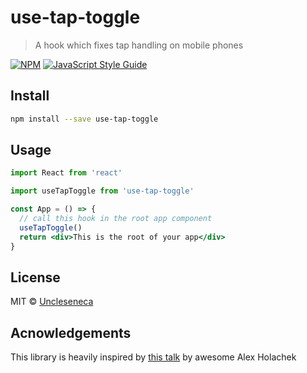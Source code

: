 # use-tap-toggle

> A hook which fixes tap handling on mobile phones

[![NPM](https://img.shields.io/npm/v/use-tap-toggle.svg)](https://www.npmjs.com/package/use-tap-toggle) [![JavaScript Style Guide](https://img.shields.io/badge/code_style-standard-brightgreen.svg)](https://standardjs.com)

## Install

```bash
npm install --save use-tap-toggle
```

## Usage

```jsx
import React from 'react'

import useTapToggle from 'use-tap-toggle'

const App = () => {
  // call this hook in the root app component
  useTapToggle()
  return <div>This is the root of your app</div>
}
```

## License

MIT © [Uncleseneca](https://github.com/Uncleseneca)

## Acnowledgements

This library is heavily inspired by [this talk](https://www.youtube.com/watch?v=W6_KxNvRxr4&t=212s) by awesome Alex Holachek
